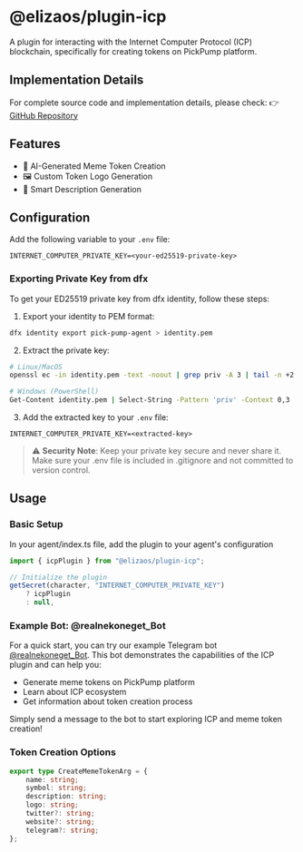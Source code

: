 # @elizaos/plugin-icp

A plugin for interacting with the Internet Computer Protocol (ICP) blockchain, specifically for creating tokens on PickPump platform.

## Implementation Details

For complete source code and implementation details, please check:
👉 [GitHub Repository](https://github.com/asDNSk/eliza/tree/nekone)

## Features

- 🎨 AI-Generated Meme Token Creation
- 🖼️ Custom Token Logo Generation
- 📝 Smart Description Generation

## Configuration

Add the following variable to your `.env` file:

```env
INTERNET_COMPUTER_PRIVATE_KEY=<your-ed25519-private-key>
```

### Exporting Private Key from dfx

To get your ED25519 private key from dfx identity, follow these steps:

1. Export your identity to PEM format:

```bash
dfx identity export pick-pump-agent > identity.pem
```

2. Extract the private key:

```bash
# Linux/MacOS
openssl ec -in identity.pem -text -noout | grep priv -A 3 | tail -n +2 | tr -d '\n[:space:]:' | xxd -r -p | xxd -p

# Windows (PowerShell)
Get-Content identity.pem | Select-String -Pattern 'priv' -Context 0,3 | ForEach-Object { $_.Context.PostContext -join '' } | ForEach-Object { $_ -replace '[:\s]','' } | xxd -r -p | xxd -p
```

3. Add the extracted key to your `.env` file:

```env
INTERNET_COMPUTER_PRIVATE_KEY=<extracted-key>
```

> ⚠️ **Security Note**: Keep your private key secure and never share it. Make sure your .env file is included in .gitignore and not committed to version control.

## Usage

### Basic Setup

In your agent/index.ts file, add the plugin to your agent's configuration

```typescript
import { icpPlugin } from "@elizaos/plugin-icp";

// Initialize the plugin
getSecret(character, "INTERNET_COMPUTER_PRIVATE_KEY")
    ? icpPlugin
    : null,
```

### Example Bot: @realnekoneget_Bot

For a quick start, you can try our example Telegram bot [@realnekoneget_Bot](https://t.me/realnekoneget_Bot). This bot demonstrates the capabilities of the ICP plugin and can help you:

- Generate meme tokens on PickPump platform
- Learn about ICP ecosystem
- Get information about token creation process

Simply send a message to the bot to start exploring ICP and meme token creation!

### Token Creation Options

```typescript
export type CreateMemeTokenArg = {
    name: string;
    symbol: string;
    description: string;
    logo: string;
    twitter?: string;
    website?: string;
    telegram?: string;
};
```

